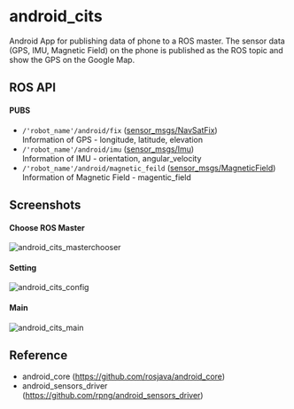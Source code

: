 # android_cits

Android App for publishing data of phone to a ROS master. 
The sensor data (GPS, IMU, Magnetic Field) on the phone is published as the ROS topic and show the GPS on the Google Map.

## ROS API
#### PUBS
* ```/'robot_name'/android/fix``` ([sensor_msgs/NavSatFix](http://docs.ros.org/en/melodic/api/sensor_msgs/html/msg/NavSatFix.html))  
  Information of GPS - longitude, latitude, elevation
* ```/'robot_name'/android/imu``` ([sensor_msgs/Imu](http://docs.ros.org/en/melodic/api/sensor_msgs/html/msg/Imu.html))  
  Information of IMU - orientation, angular_velocity
* ```/'robot_name'/android/magnetic_feild``` ([sensor_msgs/MagneticField](http://docs.ros.org/en/melodic/api/sensor_msgs/html/msg/MagneticField.html))  
  Information of Magnetic Field - magentic_field  
  
## Screenshots
#### Choose ROS Master
![android_cits_masterchooser](https://user-images.githubusercontent.com/31130917/203456917-3aa2c87d-956b-4ce8-8cc9-487450f0e5f8.png)

#### Setting
![android_cits_config](https://user-images.githubusercontent.com/31130917/203457034-6003327b-f723-4348-bcf1-4945ee28a804.png)

#### Main
![android_cits_main](https://user-images.githubusercontent.com/31130917/203457054-ea52f957-535a-4d4f-8ecf-d25f7f1871f7.png)

## Reference
* android_core (https://github.com/rosjava/android_core)
* android_sensors_driver (https://github.com/rpng/android_sensors_driver)
